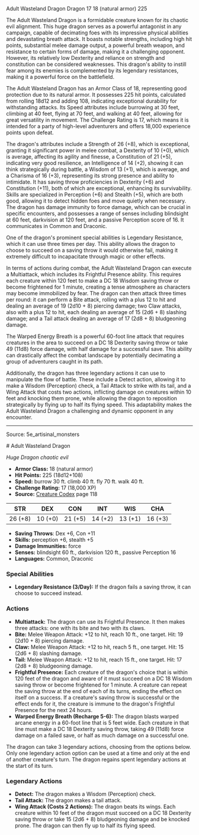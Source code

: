 <MonsterName/>Adult Wasteland Dragon</MonsterName>
<CreatureType/>Dragon</CreatureType>
<CR/>17</CR>
<AC/>18 (natural armor)</AC>
<HP/>225</HP>
<summary>The Adult Wasteland Dragon is a formidable creature known for its chaotic evil alignment. This huge dragon serves as a powerful antagonist in any campaign, capable of decimating foes with its impressive physical abilities and devastating breath attack. It boasts notable strengths, including high hit points, substantial melee damage output, a powerful breath weapon, and resistance to certain forms of damage, making it a challenging opponent. However, its relatively low Dexterity and reliance on strength and constitution can be considered weaknesses. This dragon's ability to instill fear among its enemies is complemented by its legendary resistances, making it a powerful force on the battlefield.</summary>

<detail>

The Adult Wasteland Dragon has an Armor Class of 18, representing good protection due to its natural armor. It possesses 225 hit points, calculated from rolling 18d12 and adding 108, indicating exceptional durability for withstanding attacks. Its Speed attributes include burrowing at 30 feet, climbing at 40 feet, flying at 70 feet, and walking at 40 feet, allowing for great versatility in movement. The Challenge Rating is 17, which means it is intended for a party of high-level adventurers and offers 18,000 experience points upon defeat.

The dragon's attributes include a Strength of 26 (+8), which is exceptional, granting it significant power in melee combat, a Dexterity of 10 (+0), which is average, affecting its agility and finesse, a Constitution of 21 (+5), indicating very good resilience, an Intelligence of 14 (+2), showing it can think strategically during battle, a Wisdom of 13 (+1), which is average, and a Charisma of 16 (+3), representing its strong presence and ability to intimidate. It has saving throw proficiencies in Dexterity (+6) and Constitution (+11), both of which are exceptional, enhancing its survivability. Skills are specialized in Perception (+6) and Stealth (+5), which are both good, allowing it to detect hidden foes and move quietly when necessary. The dragon has damage immunity to force damage, which can be crucial in specific encounters, and possesses a range of senses including blindsight at 60 feet, darkvision at 120 feet, and a passive Perception score of 16. It communicates in Common and Draconic.

One of the dragon's prominent special abilities is Legendary Resistance, which it can use three times per day. This ability allows the dragon to choose to succeed on a saving throw it would otherwise fail, making it extremely difficult to incapacitate through magic or other effects.

In terms of actions during combat, the Adult Wasteland Dragon can execute a Multiattack, which includes its Frightful Presence ability. This requires each creature within 120 feet to make a DC 18 Wisdom saving throw or become frightened for 1 minute, creating a tense atmosphere as characters may become immobilized by fear. The dragon can then attack three times per round: it can perform a Bite attack, rolling with a plus 12 to hit and dealing an average of 19 (2d10 + 8) piercing damage; two Claw attacks, also with a plus 12 to hit, each dealing an average of 15 (2d6 + 8) slashing damage; and a Tail attack dealing an average of 17 (2d8 + 8) bludgeoning damage.

The Warped Energy Breath is a powerful 60-foot line attack that requires creatures in the area to succeed on a DC 18 Dexterity saving throw or take 49 (11d8) force damage, with half damage for a successful save. This ability can drastically affect the combat landscape by potentially decimating a group of adventurers caught in its path.

Additionally, the dragon has three legendary actions it can use to manipulate the flow of battle. These include a Detect action, allowing it to make a Wisdom (Perception) check, a Tail Attack to strike with its tail, and a Wing Attack that costs two actions, inflicting damage on creatures within 10 feet and knocking them prone, while allowing the dragon to reposition strategically by flying up to half its flying speed. This adaptability makes the Adult Wasteland Dragon a challenging and dynamic opponent in any encounter.</detail>



---

Source: 5e_artisinal_monsters

<statblock>
# Adult Wasteland Dragon

*Huge* *Dragon* *chaotic evil*

- **Armor Class:** 18 (natural armor)
- **Hit Points:** 225 (18d12+108)
- **Speed:** burrow 30 ft. climb 40 ft. fly 70 ft. walk 40 ft.
- **Challenge Rating:** 17 (18,000 XP)
- **Source:** [Creature Codex](https://koboldpress.com/kpstore/product/creature-codex-for-5th-edition-dnd) page 118

| STR | DEX | CON | INT | WIS | CHA |
| --- | --- | --- | --- | --- | --- |
| 26 (+8) | 10 (+0) | 21 (+5) | 14 (+2) | 13 (+1) | 16 (+3) |

- **Saving Throws**: Dex +6, Con +11
- **Skills:** perception +6, stealth +5
- **Damage Immunities:** force
- **Senses:** blindsight 60 ft., darkvision 120 ft., passive Perception 16
- **Languages:** Common, Draconic

### Special Abilities

- **Legendary Resistance (3/Day):** If the dragon fails a saving throw, it can choose to succeed instead.

### Actions

- **Multiattack:** The dragon can use its Frightful Presence. It then makes three attacks: one with its bite and two with its claws.
- **Bite:** Melee Weapon Attack: +12 to hit, reach 10 ft., one target. Hit: 19 (2d10 + 8) piercing damage.
- **Claw:** Melee Weapon Attack: +12 to hit, reach 5 ft., one target. Hit: 15 (2d6 + 8) slashing damage.
- **Tail:** Melee Weapon Attack: +12 to hit, reach 15 ft., one target. Hit: 17 (2d8 + 8) bludgeoning damage.
- **Frightful Presence:** Each creature of the dragon's choice that is within 120 feet of the dragon and aware of it must succeed on a DC 18 Wisdom saving throw or become frightened for 1 minute. A creature can repeat the saving throw at the end of each of its turns, ending the effect on itself on a success. If a creature's saving throw is successful or the effect ends for it, the creature is immune to the dragon's Frightful Presence for the next 24 hours.
- **Warped Energy Breath (Recharge 5-6):** The dragon blasts warped arcane energy in a 60-foot line that is 5 feet wide. Each creature in that line must make a DC 18 Dexterity saving throw, taking 49 (11d8) force damage on a failed save, or half as much damage on a successful one.

The dragon can take 3 legendary actions, choosing from the options below. Only one legendary action option can be used at a time and only at the end of another creature's turn. The dragon regains spent legendary actions at the start of its turn.

### Legendary Actions

- **Detect:** The dragon makes a Wisdom (Perception) check.
- **Tail Attack:** The dragon makes a tail attack.
- **Wing Attack (Costs 2 Actions):** The dragon beats its wings. Each creature within 10 feet of the dragon must succeed on a DC 18 Dexterity saving throw or take 15 (2d6 + 8) bludgeoning damage and be knocked prone. The dragon can then fly up to half its flying speed.
</statblock>


